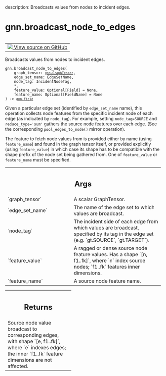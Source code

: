 description: Broadcasts values from nodes to incident edges.

<div itemscope itemtype="http://developers.google.com/ReferenceObject">
<meta itemprop="name" content="gnn.broadcast_node_to_edges" />
<meta itemprop="path" content="Stable" />
</div>

# gnn.broadcast_node_to_edges

<!-- Insert buttons and diff -->

<table class="tfo-notebook-buttons tfo-api nocontent" align="left">
<td>
  <a target="_blank" href="https://github.com/tensorflow/gnn/tree/master/tensorflow_gnn/graph/graph_tensor_ops.py#L38-L80">
    <img src="https://www.tensorflow.org/images/GitHub-Mark-32px.png" />
    View source on GitHub
  </a>
</td>
</table>



Broadcasts values from nodes to incident edges.

<pre class="devsite-click-to-copy prettyprint lang-py tfo-signature-link">
<code>gnn.broadcast_node_to_edges(
    graph_tensor: <a href="../gnn/GraphTensor.md"><code>gnn.GraphTensor</code></a>,
    edge_set_name: EdgeSetName,
    node_tag: IncidentNodeTag,
    *,
    feature_value: Optional[Field] = None,
    feature_name: Optional[FieldName] = None
) -> <a href="../gnn/Field.md"><code>gnn.Field</code></a>
</code></pre>



<!-- Placeholder for "Used in" -->

Given a particular edge set (identified by `edge_set_name` name), this
operation collects node features from the specific incident node of each edge
(as indicated by `node_tag`). For example, setting `node_tag=SOURCE` and
`reduce_type='sum'` gathers the source node features over each edge. (See the
corresponding `pool_edges_to_node()` mirror operation).

The feature to fetch node values from is provided either by name (using
`feature_name`) and found in the graph tensor itself, or provided explicitly
(using `feature_value`) in which case its shape has to be compatible with the
shape prefix of the node set being gathered from. One of `feature_value`
or `feature_name` must be specified.

<!-- Tabular view -->
 <table class="responsive fixed orange">
<colgroup><col width="214px"><col></colgroup>
<tr><th colspan="2"><h2 class="add-link">Args</h2></th></tr>

<tr>
<td>
`graph_tensor`
</td>
<td>
A scalar GraphTensor.
</td>
</tr><tr>
<td>
`edge_set_name`
</td>
<td>
The name of the edge set to which values are broadcast.
</td>
</tr><tr>
<td>
`node_tag`
</td>
<td>
The incident side of each edge from which values are broadcast,
specified by its tag in the edge set (e.g. `gt.SOURCE`, `gt.TARGET`).
</td>
</tr><tr>
<td>
`feature_value`
</td>
<td>
A ragged or dense source node feature values. Has a shape
`[n, f1..fk]`, where `n` index source nodes; `f1..fk` features inner
dimensions.
</td>
</tr><tr>
<td>
`feature_name`
</td>
<td>
A source node feature name.
</td>
</tr>
</table>



<!-- Tabular view -->
 <table class="responsive fixed orange">
<colgroup><col width="214px"><col></colgroup>
<tr><th colspan="2"><h2 class="add-link">Returns</h2></th></tr>
<tr class="alt">
<td colspan="2">
Source node value broadcast to corresponding edges, with shape `[e,
f1..fk]`, where `e` indexes edges; the inner `f1..fk` feature dimensions are
not affected.
</td>
</tr>

</table>

